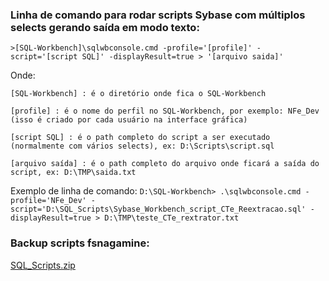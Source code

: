 ### Linha de comando para rodar scripts Sybase com múltiplos selects gerando saída em modo texto:

`>[SQL-Workbench]\sqlwbconsole.cmd -profile='[profile]' -script='[script SQL]' -displayResult=true > '[arquivo saida]'`

Onde: 

```
[SQL-Workbench] : é o diretório onde fica o SQL-Workbench

[profile] : é o nome do perfil no SQL-Workbench, por exemplo: NFe_Dev (isso é criado por cada usuário na interface gráfica)

[script SQL] : é o path completo do script a ser executado (normalmente com vários selects), ex: D:\Scripts\script.sql

[arquivo saída] : é o path completo do arquivo onde ficará a saída do script, ex: D:\TMP\saida.txt
```


Exemplo de linha de comando:
 `D:\SQL-Workbench> .\sqlwbconsole.cmd -profile='NFe_Dev' -script='D:\SQL_Scripts\Sybase_Workbench_script_CTe_Reextracao.sql' -displayResult=true > D:\TMP\teste_CTe_rextrator.txt`

### Backup scripts fsnagamine:

[SQL_Scripts.zip](/.attachments/SQL_Scripts-d1c8ec8f-efd4-4ccb-a364-c675cf629db5.zip)